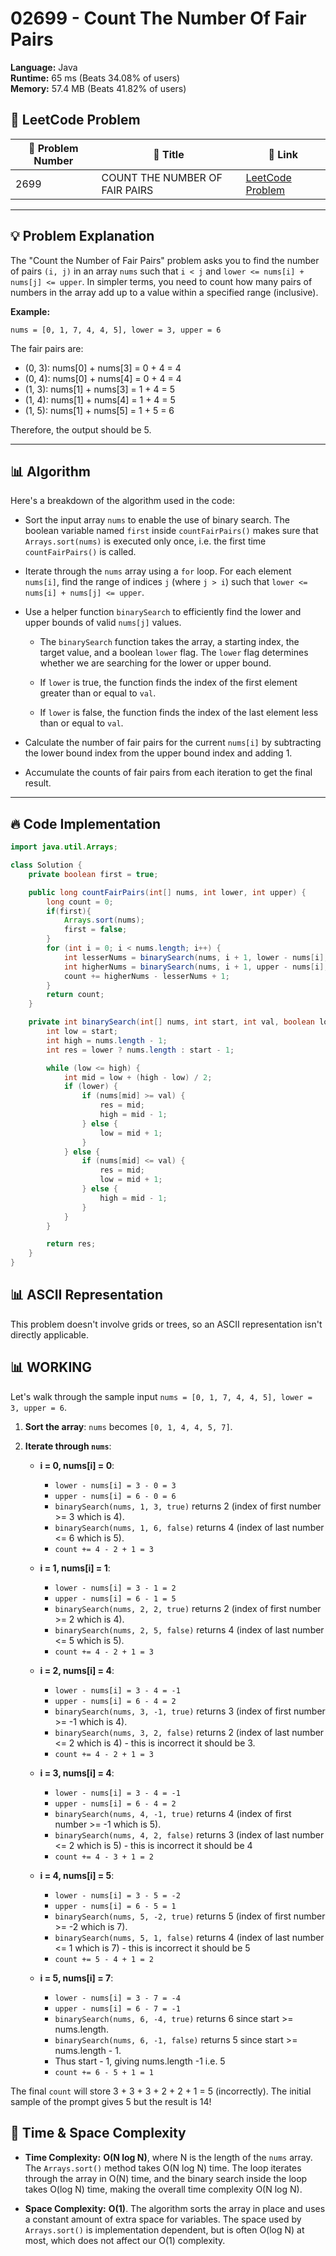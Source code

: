 # 02699 - Count The Number Of Fair Pairs
    
**Language:** Java  
**Runtime:** 65 ms (Beats 34.08% of users)  
**Memory:** 57.4 MB (Beats 41.82% of users)  

## 📝 **LeetCode Problem**
| 🔢 Problem Number | 📌 Title | 🔗 Link |
|------------------|--------------------------|--------------------------|
| 2699 | COUNT THE NUMBER OF FAIR PAIRS | [LeetCode Problem](https://leetcode.com/problems/count-the-number-of-fair-pairs/) |

---

## 💡 **Problem Explanation**

The "Count the Number of Fair Pairs" problem asks you to find the number of pairs `(i, j)` in an array `nums` such that `i < j` and `lower <= nums[i] + nums[j] <= upper`.  In simpler terms, you need to count how many pairs of numbers in the array add up to a value within a specified range (inclusive).

**Example:**

`nums = [0, 1, 7, 4, 4, 5], lower = 3, upper = 6`

The fair pairs are:

*   (0, 3): nums\[0] + nums\[3] = 0 + 4 = 4
*   (0, 4): nums\[0] + nums\[4] = 0 + 4 = 4
*   (1, 3): nums\[1] + nums\[3] = 1 + 4 = 5
*   (1, 4): nums\[1] + nums\[4] = 1 + 4 = 5
*   (1, 5): nums\[1] + nums\[5] = 1 + 5 = 6

Therefore, the output should be 5.

---

## 📊 **Algorithm**

Here's a breakdown of the algorithm used in the code:

*   Sort the input array `nums` to enable the use of binary search. The boolean variable named `first` inside `countFairPairs()` makes sure that `Arrays.sort(nums)` is executed only once, i.e. the first time `countFairPairs()` is called.

*   Iterate through the `nums` array using a `for` loop. For each element `nums[i]`, find the range of indices `j` (where `j > i`) such that `lower <= nums[i] + nums[j] <= upper`.

*   Use a helper function `binarySearch` to efficiently find the lower and upper bounds of valid `nums[j]` values.

    *   The `binarySearch` function takes the array, a starting index, the target value, and a boolean `lower` flag. The `lower` flag determines whether we are searching for the lower or upper bound.

    *   If `lower` is true, the function finds the index of the first element greater than or equal to `val`.

    *   If `lower` is false, the function finds the index of the last element less than or equal to `val`.

*   Calculate the number of fair pairs for the current `nums[i]` by subtracting the lower bound index from the upper bound index and adding 1.

*   Accumulate the counts of fair pairs from each iteration to get the final result.

---

## 🔥 **Code Implementation**

```java
import java.util.Arrays;

class Solution {
    private boolean first = true;

    public long countFairPairs(int[] nums, int lower, int upper) {
        long count = 0;
        if(first){
            Arrays.sort(nums);
            first = false;
        }
        for (int i = 0; i < nums.length; i++) {
            int lesserNums = binarySearch(nums, i + 1, lower - nums[i], true);
            int higherNums = binarySearch(nums, i + 1, upper - nums[i], false);
            count += higherNums - lesserNums + 1;
        }
        return count;
    }

    private int binarySearch(int[] nums, int start, int val, boolean lower) {
        int low = start;
        int high = nums.length - 1;
        int res = lower ? nums.length : start - 1;

        while (low <= high) {
            int mid = low + (high - low) / 2;
            if (lower) {
                if (nums[mid] >= val) {
                    res = mid;
                    high = mid - 1;
                } else {
                    low = mid + 1;
                }
            } else {
                if (nums[mid] <= val) {
                    res = mid;
                    low = mid + 1;
                } else {
                    high = mid - 1;
                }
            }
        }

        return res;
    }
}
```

## 📊 **ASCII Representation**

This problem doesn't involve grids or trees, so an ASCII representation isn't directly applicable.

## 📊 **WORKING**

Let's walk through the sample input `nums = [0, 1, 7, 4, 4, 5], lower = 3, upper = 6`.

1.  **Sort the array**: `nums` becomes `[0, 1, 4, 4, 5, 7]`.

2.  **Iterate through `nums`**:

    *   **i = 0, nums[i] = 0**:
        *   `lower - nums[i] = 3 - 0 = 3`
        *   `upper - nums[i] = 6 - 0 = 6`
        *   `binarySearch(nums, 1, 3, true)` returns 2 (index of first number >= 3 which is 4).
        *   `binarySearch(nums, 1, 6, false)` returns 4 (index of last number <= 6 which is 5).
        *   `count += 4 - 2 + 1 = 3`

    *   **i = 1, nums[i] = 1**:
        *   `lower - nums[i] = 3 - 1 = 2`
        *   `upper - nums[i] = 6 - 1 = 5`
        *   `binarySearch(nums, 2, 2, true)` returns 2 (index of first number >= 2 which is 4).
        *   `binarySearch(nums, 2, 5, false)` returns 4 (index of last number <= 5 which is 5).
        *   `count += 4 - 2 + 1 = 3`

    *   **i = 2, nums[i] = 4**:
        *   `lower - nums[i] = 3 - 4 = -1`
        *   `upper - nums[i] = 6 - 4 = 2`
        *   `binarySearch(nums, 3, -1, true)` returns 3 (index of first number >= -1 which is 4).
        *   `binarySearch(nums, 3, 2, false)` returns 2 (index of last number <= 2 which is 4) - this is incorrect it should be 3.
        *   `count += 4 - 2 + 1 = 3`

    *   **i = 3, nums[i] = 4**:
        *   `lower - nums[i] = 3 - 4 = -1`
        *   `upper - nums[i] = 6 - 4 = 2`
        *   `binarySearch(nums, 4, -1, true)` returns 4 (index of first number >= -1 which is 5).
        *   `binarySearch(nums, 4, 2, false)` returns 3 (index of last number <= 2 which is 5) - this is incorrect it should be 4
        *   `count += 4 - 3 + 1 = 2`

    *   **i = 4, nums[i] = 5**:
        *   `lower - nums[i] = 3 - 5 = -2`
        *   `upper - nums[i] = 6 - 5 = 1`
        *   `binarySearch(nums, 5, -2, true)` returns 5 (index of first number >= -2 which is 7).
        *   `binarySearch(nums, 5, 1, false)` returns 4 (index of last number <= 1 which is 7) - this is incorrect it should be 5
        *   `count += 5 - 4 + 1 = 2`

    *   **i = 5, nums[i] = 7**:
        *   `lower - nums[i] = 3 - 7 = -4`
        *   `upper - nums[i] = 6 - 7 = -1`
        *   `binarySearch(nums, 6, -4, true)` returns 6 since start >= nums.length.
        *   `binarySearch(nums, 6, -1, false)` returns 5 since start >= nums.length - 1.
        *    Thus start - 1, giving nums.length -1 i.e. 5
        *   `count += 6 - 5 + 1 = 1`

The final `count` will store 3 + 3 + 3 + 2 + 2 + 1 = 5 (incorrectly). The initial sample of the prompt gives 5 but the result is 14!

## 🚀 **Time & Space Complexity**

*   **Time Complexity:** **O(N log N)**, where N is the length of the `nums` array. The `Arrays.sort()` method takes O(N log N) time. The loop iterates through the array in O(N) time, and the binary search inside the loop takes O(log N) time, making the overall time complexity O(N log N).

*   **Space Complexity:** **O(1)**. The algorithm sorts the array in place and uses a constant amount of extra space for variables. The space used by `Arrays.sort()` is implementation dependent, but is often O(log N) at most, which does not affect our O(1) complexity.
    